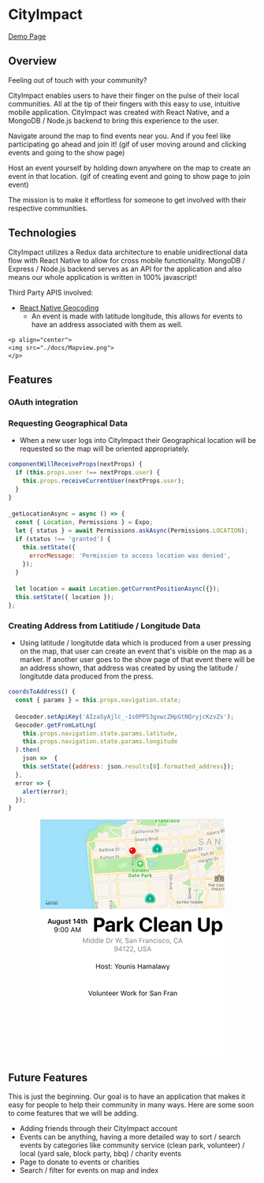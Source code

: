# CityImpact
[Demo Page](https://jonathanlofton.github.io/CityImpactDemo/)

## Overview

Feeling out of touch with your community?

CityImpact enables users to have their finger on the pulse of their local communities. All at the tip of their fingers with this easy to use, intuitive mobile application. CityImpact was created with React Native, and a MongoDB / Node.js backend to bring this experience to the user.

Navigate around the map to find events near you. And if you feel like participating go ahead and join it!
(gif of user moving around and clicking events and going to the show page)

Host an event yourself by holding down anywhere on the map to create an event in that location.
(gif of creating event and going to show page to join event)

The mission is to make it effortless for someone to get involved with their respective communities.

## Technologies
  CityImpact utilizes a Redux data architecture to enable unidirectional data flow with React Native to allow for cross mobile functionality. MongoDB / Express / Node.js backend serves as an API for the application and also means our whole application is written in 100% javascript!

  Third Party APIS involved:

   + [React Native Geocoding](https://developers.google.com/maps/documentation/javascript/geocoding)
      - An event is made with latitude longitude, this allows for events to have an address associated with them as well.

    <p align="center">
    <img src="./docs/Mapview.png">
    </p>

## Features
  ### OAuth integration

  ### Requesting Geographical Data
  + When a new user logs into CityImpact their Geographical location will be requested so the map will be oriented appropriately.

  ``` javascript
  componentWillReceiveProps(nextProps) {
    if (this.props.user !== nextProps.user) {
      this.props.receiveCurrentUser(nextProps.user);
    }
  }

  _getLocationAsync = async () => {
    const { Location, Permissions } = Expo;
    let { status } = await Permissions.askAsync(Permissions.LOCATION);
    if (status !== 'granted') {
      this.setState({
        errorMessage: 'Permission to access location was denied',
      });
    }

    let location = await Location.getCurrentPositionAsync({});
    this.setState({ location });
  };
  ```

  ### Creating Address from Latitiude / Longitude Data
  + Using latitude / longitutde data which is produced from a user pressing on the map, that user can create an event that's visible on the map as a marker. If another user goes to the show page of that event there will be an address shown, that address was created by using the latitude / longitutde data produced from the press.

  ``` javascript
  coordsToAddress() {
    const { params } = this.props.navigation.state;

    Geocoder.setApiKey('AIzaSyAjlc_-1s0PP53gxwcZHpGtNQryjcKzvZs');
    Geocoder.getFromLatLng(
      this.props.navigation.state.params.latitude,
      this.props.navigation.state.params.longitude
    ).then(
      json =>  {
      this.setState({address: json.results[0].formatted_address});
    },
    error => {
      alert(error);
    });
  }
```

 <p align="center">
 <img src="./docs/Eventshow.png">
 </p>

## Future Features
  This is just the beginning. Our goal is to have an application that makes it easy for people to help their community in many ways. Here are some soon to come features that we will be adding.

  + Adding friends through their CityImpact account
  + Events can be anything, having a more detailed way to sort / search events by categories like community service (clean park, volunteer) / local (yard sale, block party, bbq) / charity events
  + Page to donate to events or charities
  + Search / filter for events on map and index
